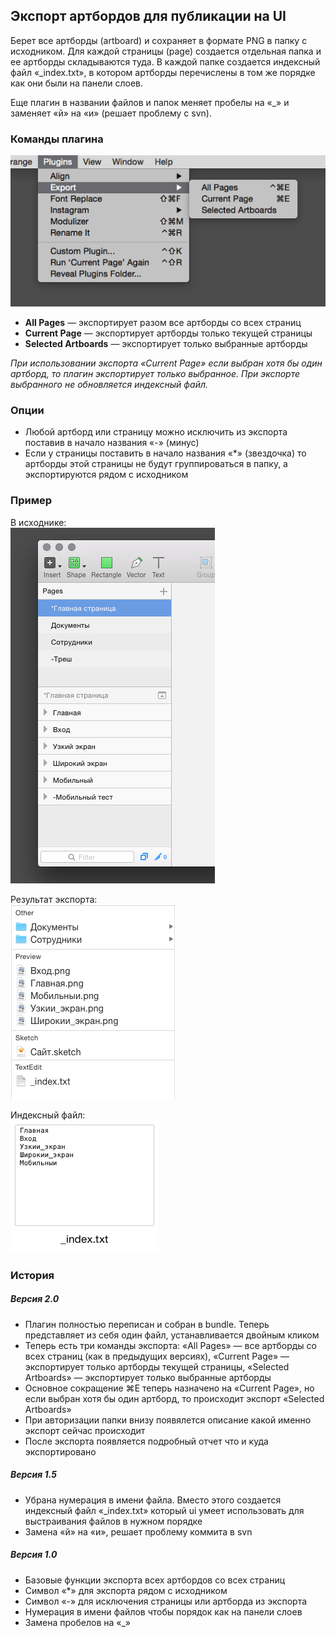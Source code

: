 ## Экспорт артбордов для публикации на UI

Берет все артборды (artboard) и сохраняет в формате PNG в папку с исходником. Для каждой страницы (page) создается отдельная папка и ее артборды складываются туда. В каждой папке создается индексный файл «_index.txt», в котором артборды перечислены в том же порядке как они были на панели слоев.

Еще плагин в названии файлов и папок меняет пробелы на «_» и заменяет «й» на «и» (решает проблему с svn).

### Команды плагина
<img src="https://github.com/Falkeyn/Screenshots/blob/master/Sketchplugin-Export/menu.png?raw=true">

- **All Pages** — экспортирует разом все артборды со всех страниц
- **Current Page** — экспортирует артборды только текущей страницы
- **Selected Artboards** — экспортирует только выбранные артборды

*При использовании экспорта «Current Page» если выбран хотя бы один артборд, то плагин экспортирует только выбранное. При экспорте выбранного не обновляется индексный файл.*

### Опции

- Любой артборд или страницу можно исключить из экспорта поставив в начало названия «-» (минус)
- Если у страницы поставить в начало названия «*» (звездочка) то артборды этой страницы не будут группироваться в папку, а экспортируются рядом с исходником

### Пример

В исходнике:<br />
<img src="https://github.com/Falkeyn/Screenshots/blob/master/Sketchplugin-Export/layers-list.png?raw=true">

Результат экспорта:<br />
<img src="https://github.com/Falkeyn/Screenshots/blob/master/Sketchplugin-Export/file-list.png?raw=true">

Индексный файл:<br />
<img src="https://github.com/Falkeyn/Screenshots/blob/master/Sketchplugin-Export/index.png?raw=true">

### История

##### Версия 2.0
- Плагин полностью переписан и собран в bundle. Теперь представляет из себя один файл, устанавливается двойным кликом
- Теперь есть три команды экспорта: «All Pages» — все артборды со всех страниц (как в предыдущих версиях), «Current Page» — экспортирует только артборды текущей страницы, «Selected Artboards» — экспортирует только выбранные артборды
- Основное сокращение ⌘E теперь назначено на «Current Page», но если выбран хотя бы один артборд, то происходит экспорт «Selected Artboards»
- При авторизации папки внизу появялется описание какой именно экспорт сейчас происходит
- После экспорта появляется подробный отчет что и куда экспортировано

##### Версия 1.5
- Убрана нумерация в имени файла. Вместо этого создается индексный файл «_index.txt» который ui умеет использовать для выстраивания файлов в нужном порядке
- Замена «й» на «и», решает проблему коммита в svn

##### Версия 1.0
- Базовые функции экспорта всех артбордов со всех страниц
- Символ «*» для экспорта рядом с исходником
- Символ «-» для исключения страницы или артборда из экспорта
- Нумерация в имени файлов чтобы порядок как на панели слоев
- Замена пробелов на «_»
